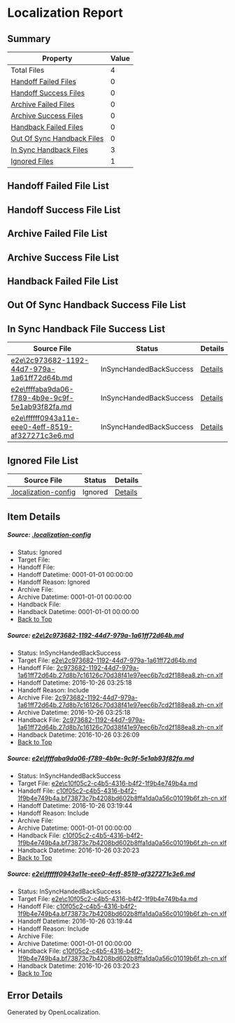 # <a name='report-top'></a> Localization Report

## Summary
 Property | Value 
 -------- | ----- 
 Total Files | 4
[ Handoff Failed Files ](#handoff-failed-list)| 0
[ Handoff Success Files ](#handoff-success-list)| 0
[ Archive Failed Files ](#archive-failed-list)| 0
[ Archive Success Files ](#archive-success-list)| 0
[ Handback Failed Files ](#handback-failed-list)| 0
[ Out Of Sync Handback Files ](#outofsync-handback-success-list)| 0
[ In Sync Handback Files ](#insync-handback-success-list)| 3
[ Ignored Files ](#ignored-list)| 1

## <a name='handoff-failed-list'></a> Handoff Failed File List

## <a name='handoff-success-list'></a> Handoff Success File List

## <a name='archive-failed-list'></a> Archive Failed File List

## <a name='archive-success-list'></a> Archive Success File List

## <a name='handback-failed-list'></a> Handback Failed File List

## <a name='outofsync-handback-success-list'></a> Out Of Sync Handback Success File List

## <a name='insync-handback-success-list'></a> In Sync Handback File Success List
 Source File | Status | Details 
 ----------- | ------ | ------- 
 [e2e\2c973682-1192-44d7-979a-1a61ff72d64b.md](https://github.com/OpenLocalizationTestOrg/ol-test0/blob/408c9a43d94c63aefe60ddf98acf6a420b818d7f/e2e/2c973682-1192-44d7-979a-1a61ff72d64b.md) | InSyncHandedBackSuccess | [Details](#f48f44b4b1655f0e0cd69e962c6910e8148cda4f1)
 [e2e\ffffaba9da06-f789-4b9e-9c9f-5e1ab93f82fa.md](https://github.com/OpenLocalizationTestOrg/ol-test0/blob/e9cfe67f25cddef495fbb407de6555b11c6871a7/e2e/ffffaba9da06-f789-4b9e-9c9f-5e1ab93f82fa.md) | InSyncHandedBackSuccess | [Details](#4912482fdc6355aa46371c3056d5106a4c0fe7292)
 [e2e\ffffff0943a11e-eee0-4eff-8519-af327271c3e6.md](https://github.com/OpenLocalizationTestOrg/ol-test0/blob/408c9a43d94c63aefe60ddf98acf6a420b818d7f/e2e/ffffff0943a11e-eee0-4eff-8519-af327271c3e6.md) | InSyncHandedBackSuccess | [Details](#4912482fdc6355aa46371c3056d5106a4c0fe7293)

## <a name='ignored-list'></a> Ignored File List
 Source File | Status | Details 
 ----------- | ------ | ------- 
 [.localization-config](https://github.com/OpenLocalizationTestOrg/ol-test0/blob/408c9a43d94c63aefe60ddf98acf6a420b818d7f/.localization-config) | Ignored | [Details](#c268a05ecaa7ec85942ed632c29928ee5bd6da8d0)

## Item Details
##### <a name='c268a05ecaa7ec85942ed632c29928ee5bd6da8d0'></a> Source: [.localization-config](https://github.com/OpenLocalizationTestOrg/ol-test0/blob/408c9a43d94c63aefe60ddf98acf6a420b818d7f/.localization-config)
* Status: Ignored
* Target File: 
* Handoff File: 
* Handoff Datetime: 0001-01-01 00:00:00
* Handoff Reason: Ignored
* Archive File: 
* Archive Datetime: 0001-01-01 00:00:00
* Handback File: 
* Handback Datetime: 0001-01-01 00:00:00
* [Back to Top](#report-top)

##### <a name='f48f44b4b1655f0e0cd69e962c6910e8148cda4f1'></a> Source: [e2e\2c973682-1192-44d7-979a-1a61ff72d64b.md](https://github.com/OpenLocalizationTestOrg/ol-test0/blob/408c9a43d94c63aefe60ddf98acf6a420b818d7f/e2e/2c973682-1192-44d7-979a-1a61ff72d64b.md)
* Status: InSyncHandedBackSuccess
* Target File: [e2e\2c973682-1192-44d7-979a-1a61ff72d64b.md](https://github.com/OpenLocalizationTestOrg/ol-test0-zhcn/blob/a5ae95b6fd4f316387b21ce9061dd0ee478c72eb/e2e/2c973682-1192-44d7-979a-1a61ff72d64b.md)
* Handoff File: [2c973682-1192-44d7-979a-1a61ff72d64b.27d8b7c16126c70d38f41e97eec6b7cd2f188ea8.zh-cn.xlf](https://github.com/OpenLocalizationTestOrg/ol-test0-handoff/blob/73bb4dc92a9f3079555c6b8ddc0165c67b09b5df/ol-handoff/OpenLocalizationTestOrg/ol-test0-zhcn/shujia/ht/2c973682-1192-44d7-979a-1a61ff72d64b.27d8b7c16126c70d38f41e97eec6b7cd2f188ea8.zh-cn.xlf)
* Handoff Datetime: 2016-10-26 03:25:18
* Handoff Reason: Include
* Archive File: [2c973682-1192-44d7-979a-1a61ff72d64b.27d8b7c16126c70d38f41e97eec6b7cd2f188ea8.zh-cn.xlf](https://github.com/OpenLocalizationTestOrg/ol-test0-handoff/blob/df3de88c44173213ebeb4cd6663158ccb003f74a/ol-archive/OpenLocalizationTestOrg/ol-test0-zhcn/shujia/ht/2c973682-1192-44d7-979a-1a61ff72d64b.27d8b7c16126c70d38f41e97eec6b7cd2f188ea8.zh-cn.xlf)
* Archive Datetime: 2016-10-26 03:25:18
* Handback File: [2c973682-1192-44d7-979a-1a61ff72d64b.27d8b7c16126c70d38f41e97eec6b7cd2f188ea8.zh-cn.xlf](https://github.com/OpenLocalizationTestOrg/ol-test0-handback/blob/2a6d8adc483751165c1cc29a3a83a588a361398d/ol-handback/OpenLocalizationTestOrg/ol-test0-zhcn/shujia/ht/2c973682-1192-44d7-979a-1a61ff72d64b.27d8b7c16126c70d38f41e97eec6b7cd2f188ea8.zh-cn.xlf)
* Handback Datetime: 2016-10-26 03:26:09
* [Back to Top](#report-top)

##### <a name='4912482fdc6355aa46371c3056d5106a4c0fe7292'></a> Source: [e2e\ffffaba9da06-f789-4b9e-9c9f-5e1ab93f82fa.md](https://github.com/OpenLocalizationTestOrg/ol-test0/blob/e9cfe67f25cddef495fbb407de6555b11c6871a7/e2e/ffffaba9da06-f789-4b9e-9c9f-5e1ab93f82fa.md)
* Status: InSyncHandedBackSuccess
* Target File: [e2e\c10f05c2-c4b5-4316-b4f2-1f9b4e749b4a.md](https://github.com/OpenLocalizationTestOrg/ol-test0-zhcn/blob/f6f83745e93ef316505ab8853a6338d323fcf8fa/e2e/c10f05c2-c4b5-4316-b4f2-1f9b4e749b4a.md)
* Handoff File: [c10f05c2-c4b5-4316-b4f2-1f9b4e749b4a.bf73873c7b4208bd602b8ffa1da0a56c01019b6f.zh-cn.xlf](https://github.com/OpenLocalizationTestOrg/ol-test0-handoff/blob/e5ac38edcb4f56f4b034d9e726353c53d5bc3cca/ol-handoff/OpenLocalizationTestOrg/ol-test0-zhcn/shujia/ht/c10f05c2-c4b5-4316-b4f2-1f9b4e749b4a.bf73873c7b4208bd602b8ffa1da0a56c01019b6f.zh-cn.xlf)
* Handoff Datetime: 2016-10-26 03:19:44
* Handoff Reason: Include
* Archive File: 
* Archive Datetime: 0001-01-01 00:00:00
* Handback File: [c10f05c2-c4b5-4316-b4f2-1f9b4e749b4a.bf73873c7b4208bd602b8ffa1da0a56c01019b6f.zh-cn.xlf](https://github.com/OpenLocalizationTestOrg/ol-test0-handback/blob/252f92fd1830d2cbbba3508c7e01481601790f9b/ol-handback/OpenLocalizationTestOrg/ol-test0-zhcn/shujia/ht/c10f05c2-c4b5-4316-b4f2-1f9b4e749b4a.bf73873c7b4208bd602b8ffa1da0a56c01019b6f.zh-cn.xlf)
* Handback Datetime: 2016-10-26 03:20:23
* [Back to Top](#report-top)

##### <a name='4912482fdc6355aa46371c3056d5106a4c0fe7293'></a> Source: [e2e\ffffff0943a11e-eee0-4eff-8519-af327271c3e6.md](https://github.com/OpenLocalizationTestOrg/ol-test0/blob/408c9a43d94c63aefe60ddf98acf6a420b818d7f/e2e/ffffff0943a11e-eee0-4eff-8519-af327271c3e6.md)
* Status: InSyncHandedBackSuccess
* Target File: [e2e\c10f05c2-c4b5-4316-b4f2-1f9b4e749b4a.md](https://github.com/OpenLocalizationTestOrg/ol-test0-zhcn/blob/f6f83745e93ef316505ab8853a6338d323fcf8fa/e2e/c10f05c2-c4b5-4316-b4f2-1f9b4e749b4a.md)
* Handoff File: [c10f05c2-c4b5-4316-b4f2-1f9b4e749b4a.bf73873c7b4208bd602b8ffa1da0a56c01019b6f.zh-cn.xlf](https://github.com/OpenLocalizationTestOrg/ol-test0-handoff/blob/e5ac38edcb4f56f4b034d9e726353c53d5bc3cca/ol-handoff/OpenLocalizationTestOrg/ol-test0-zhcn/shujia/ht/c10f05c2-c4b5-4316-b4f2-1f9b4e749b4a.bf73873c7b4208bd602b8ffa1da0a56c01019b6f.zh-cn.xlf)
* Handoff Datetime: 2016-10-26 03:19:44
* Handoff Reason: Include
* Archive File: 
* Archive Datetime: 0001-01-01 00:00:00
* Handback File: [c10f05c2-c4b5-4316-b4f2-1f9b4e749b4a.bf73873c7b4208bd602b8ffa1da0a56c01019b6f.zh-cn.xlf](https://github.com/OpenLocalizationTestOrg/ol-test0-handback/blob/252f92fd1830d2cbbba3508c7e01481601790f9b/ol-handback/OpenLocalizationTestOrg/ol-test0-zhcn/shujia/ht/c10f05c2-c4b5-4316-b4f2-1f9b4e749b4a.bf73873c7b4208bd602b8ffa1da0a56c01019b6f.zh-cn.xlf)
* Handback Datetime: 2016-10-26 03:20:23
* [Back to Top](#report-top)


## Error Details

Generated by OpenLocalization.
